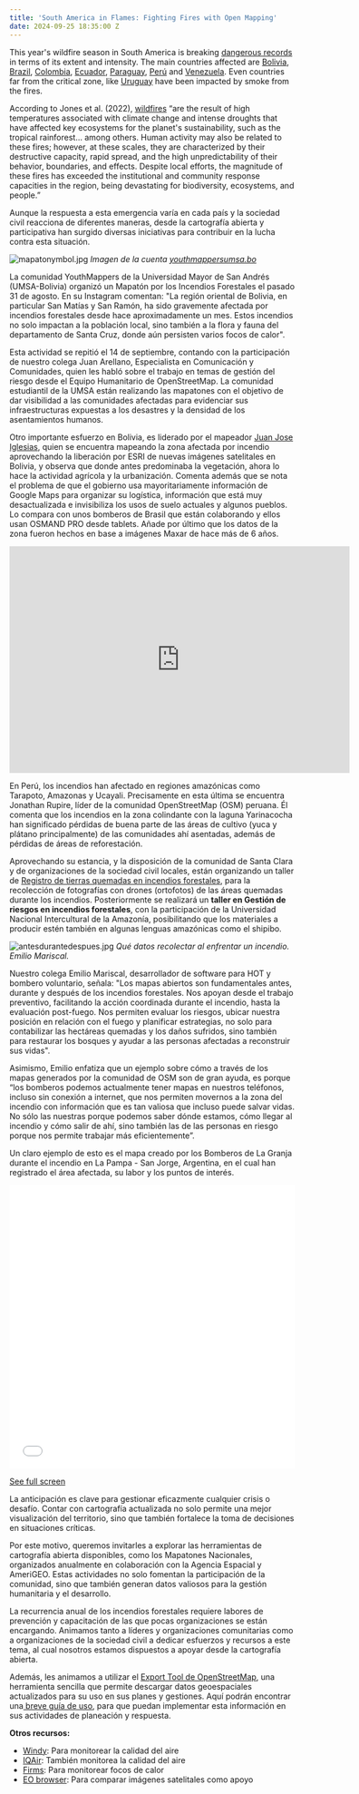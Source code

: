 ```yaml
---
title: 'South America in Flames: Fighting Fires with Open Mapping'
date: 2024-09-25 18:35:00 Z
---
```


This year's wildfire season in South America is breaking [dangerous records](https://www.reuters.com/world/americas/continent-ablaze-south-america-surpasses-record-fires-2024-09-12/) in terms of its extent and intensity. The main countries affected are [Bolivia](https://reliefweb.int/disaster/wf-2024-000134-bol), [Brazil](https://agenciabrasil.ebc.com.br/en/geral/noticia/2024-09/brazil-fires-impact-1139-mi-hectares-year), [Colombia](https://www.france24.com/en/live-news/20240922-colombia-battles-fires-as-drought-fuels-latin-american-flames), [Ecuador](https://crisis24.garda.com/alerts/2024/09/ecuador-authorities-responding-to-forest-fires-in-quito-area-as-of-late-sept-24), [Paraguay](https://en.mercopress.com/2024/09/10/virtual-schooling-adopted-in-paraguayan-areas-hit-by-wildfires), [Perú](https://www.reuters.com/world/americas/fires-burn-out-control-peru-hitting-crops-archaeological-sites-2024-09-20/) and [Venezuela](https://crisis24.garda.com/alerts/2024/09/venezuela-emergency-crews-responding-to-large-fire-in-southern-caracas-sept-6). Even countries far from the critical zone, like [Uruguay](https://www.livescience.com/planet-earth/climate-change/record-breaking-fires-engulf-south-america-bringing-black-rain-green-rivers-and-toxic-air-to-the-continent) have been impacted by smoke from the fires.

According to Jones et al. (2022), [wildfires](https://en.wikipedia.org/wiki/2024_South_American_wildfires) “are the result of high temperatures associated with climate change and intense droughts that have affected key ecosystems for the planet's sustainability, such as the tropical rainforest… among others. Human activity may also be related to these fires; however, at these scales, they are characterized by their destructive capacity, rapid spread, and the high unpredictability of their behavior, boundaries, and effects. Despite local efforts, the magnitude of these fires has exceeded the institutional and community response capacities in the region, being devastating for biodiversity, ecosystems, and people.”

Aunque la respuesta a esta emergencia varía en cada país y la sociedad civil reacciona de diferentes maneras, desde la cartografía abierta y participativa han surgido diversas iniciativas para contribuir en la lucha contra esta situación.

![mapatonymbol.jpg](/uploads/mapatonymbol.jpg)
*Imagen de la cuenta [youthmappersumsa.bo](https://www.instagram.com/p/C_zmLBOOQls/?img_index=1)*

La comunidad YouthMappers de la Universidad Mayor de San Andrés (UMSA-Bolivia) organizó un Mapatón por los Incendios Forestales el pasado 31 de agosto. En su Instagram comentan: "La región oriental de Bolivia, en particular San Matías y San Ramón, ha sido gravemente afectada por incendios forestales desde hace aproximadamente un mes. Estos incendios no solo impactan a la población local, sino también a la flora y fauna del departamento de Santa Cruz, donde aún persisten varios focos de calor".

Esta actividad se repitió el 14 de septiembre, contando con la participación de nuestro colega Juan Arellano, Especialista en Comunicación y Comunidades, quien les habló sobre el trabajo en temas de gestión del riesgo desde el Equipo Humanitario de OpenStreetMap. La comunidad estudiantil de la UMSA están realizando las mapatones con el objetivo de dar visibilidad a las comunidades afectadas para evidenciar sus infraestructuras expuestas a los desastres y la densidad de los asentamientos humanos.

Otro importante esfuerzo en Bolivia, es liderado por el mapeador [Juan Jose Iglesias](https://wiki.openstreetmap.org/wiki/User:JJIglesias), quien se encuentra mapeando la zona afectada por incendio aprovechando la liberación por ESRI de nuevas imágenes satelitales en Bolivia, y observa que donde antes predominaba la vegetación, ahora lo hace la actividad agrícola y la urbanización. Comenta además que se nota el problema de que el gobierno usa mayoritariamente información de Google Maps para organizar su logística, información que está muy desactualizada e invisibiliza los usos de suelo actuales y algunos pueblos. Lo compara con unos bomberos de Brasil que están colaborando y ellos usan OSMAND PRO desde tablets. Añade por último que los datos de la zona fueron hechos en base a imágenes Maxar de hace más de 6 años.

<iframe width="600" height="400" src="https://www.youtube.com/embed/X1uhatf7HRw?si=YV0OOiqrjBFbiAZY" title="YouTube video player" frameborder="0" allow="accelerometer; autoplay; clipboard-write; encrypted-media; gyroscope; picture-in-picture; web-share" referrerpolicy="strict-origin-when-cross-origin" allowfullscreen></iframe>

En Perú, los incendios han afectado en regiones amazónicas como Tarapoto, Amazonas y Ucayali. Precisamente en esta última se encuentra Jonathan Rupire, líder de la comunidad OpenStreetMap (OSM) peruana. Él comenta que los incendios en la zona colindante con la laguna Yarinacocha han significado pérdidas de buena parte de las áreas de cultivo (yuca y plátano principalmente) de las comunidades ahí asentadas, además de pérdidas de áreas de reforestación.

Aprovechando su estancia, y la disposición de la comunidad de Santa Clara y de organizaciones de la sociedad civil locales, están organizando un taller de [Registro de tierras quemadas en incendios forestales](https://osm.org.pe/2024/09/23/taller-registro-de-tierras-quemadas-en-incendios-forestales/), para la recolección de fotografías con drones (ortofotos) de las áreas quemadas durante los incendios. Posteriormente se realizará un **taller en Gestión de riesgos en incendios forestales**, con la participación de la Universidad Nacional Intercultural de la Amazonía, posibilitando que los materiales a producir estén también en algunas lenguas amazónicas como el shipibo.

![antesdurantedespues.jpg](/uploads/antesdurantedespues.jpg)
*Qué datos recolectar al enfrentar un incendio. Emilio Mariscal.*

Nuestro colega Emilio Mariscal, desarrollador de software para HOT y bombero voluntario, señala: "Los mapas abiertos son fundamentales antes, durante y después de los incendios forestales. Nos apoyan desde el trabajo preventivo, facilitando la acción coordinada durante el incendio, hasta la evaluación post-fuego. Nos permiten evaluar los riesgos, ubicar nuestra posición en relación con el fuego y planificar estrategias, no solo para contabilizar las hectáreas quemadas y los daños sufridos, sino también para restaurar los bosques y ayudar a las personas afectadas a reconstruir sus vidas".

Asimismo, Emilio enfatiza que un ejemplo sobre cómo a través de los mapas generados por la comunidad de OSM son de gran ayuda, es porque “los bomberos podemos actualmente tener mapas en nuestros teléfonos, incluso sin conexión a internet, que nos permiten movernos a la zona del incendio con información que es tan valiosa que incluso puede salvar vidas. No sólo las nuestras porque podemos saber dónde estamos, cómo llegar al incendio y cómo salir de ahí, sino también las de las personas en riesgo porque nos permite trabajar más eficientemente”.

Un claro ejemplo de esto es el mapa creado por los Bomberos de La Granja durante el incendio en La Pampa - San Jorge, Argentina, en el cual han registrado el área afectada,  su labor y los puntos de interés.

<iframe width="100%" height="500px" frameborder="0" allowfullscreen allow="geolocation" src="//umap.openstreetmap.fr/en/map/incendio-la-pampa-san-jorge_808390?scaleControl=false&miniMap=false&scrollWheelZoom=false&zoomControl=true&editMode=disabled&moreControl=true&searchControl=null&tilelayersControl=null&embedControl=null&datalayersControl=true&onLoadPanel=none&captionBar=false&captionMenus=true"></iframe><p><a href="//umap.openstreetmap.fr/en/map/incendio-la-pampa-san-jorge_808390?scaleControl=false&miniMap=false&scrollWheelZoom=true&zoomControl=true&editMode=disabled&moreControl=true&searchControl=null&tilelayersControl=null&embedControl=null&datalayersControl=true&onLoadPanel=none&captionBar=false&captionMenus=true">See full screen</a></p>

La anticipación es clave para gestionar eficazmente cualquier crisis o desafío. Contar con cartografía actualizada no solo permite una mejor visualización del territorio, sino que también fortalece la toma de decisiones en situaciones críticas.

Por este motivo, queremos invitarles a explorar las herramientas de cartografía abierta disponibles, como los Mapatones Nacionales, organizados anualmente en colaboración con la Agencia Espacial y AmeriGEO. Estas actividades no solo fomentan la participación de la comunidad, sino que también generan datos valiosos para la gestión humanitaria y el desarrollo. 

La recurrencia anual de los incendios forestales requiere labores de prevención y capacitación de las que pocas organizaciones se están encargando. Animamos tanto a líderes y organizaciones comunitarias como a organizaciones de la sociedad civil a dedicar esfuerzos y recursos a este tema, al cual nosotros estamos dispuestos a apoyar desde la cartografía abierta.

Además, les animamos a utilizar el [Export Tool de OpenStreetMap](https://export.hotosm.org/v3/), una herramienta sencilla que permite descargar datos geoespaciales actualizados para su uso en sus planes y gestiones. Aquí podrán encontrar una[ breve guía de uso](https://export.hotosm.org/v3/learn/quick_start), para que puedan implementar esta información en sus actividades de planeación y respuesta.

**Otros recursos:**

* [Windy](https://www.windy.com/es/-Men%C3%BA/menu?cosc,-14.179,-56.953,3): Para monitorear la calidad del aire
* [IQAir](https://www.iqair.com/world-air-quality): También monitorea la calidad del aire
* [Firms](https://firms.modaps.eosdis.nasa.gov/map/#d:24hrs;@0.0,0.0,3.0z): Para monitorear focos de calor
* [EO browser](https://apps.sentinel-hub.com/eo-browser): Para comparar imágenes satelitales como apoyo